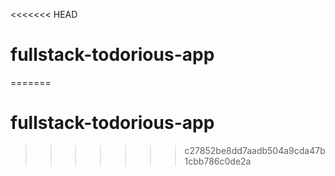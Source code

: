 <<<<<<< HEAD
# fullstack-todorious-app
=======
# fullstack-todorious-app
>>>>>>> c27852be8dd7aadb504a9cda47b1cbb786c0de2a
